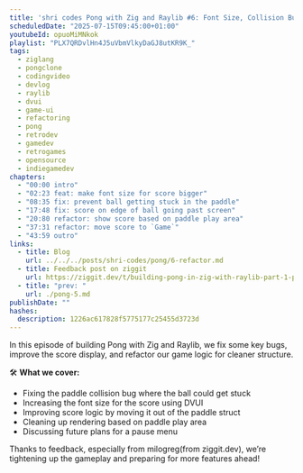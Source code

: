 ```yaml
---
title: 'shri codes Pong with Zig and Raylib #6: Font Size, Collision Bugs, and Refactors'
scheduledDate: "2025-07-15T09:45:00+01:00"
youtubeId: opuoMiMNkok
playlist: "PLX7QRDvlHn4J5uVbmVlkyDaGJ8utKR9K_"
tags:
  - ziglang
  - pongclone
  - codingvideo
  - devlog
  - raylib
  - dvui
  - game-ui
  - refactoring
  - pong
  - retrodev
  - gamedev
  - retrogames
  - opensource
  - indiegamedev
chapters:
  - "00:00 intro"
  - "02:23 feat: make font size for score bigger"
  - "08:35 fix: prevent ball getting stuck in the paddle"
  - "17:48 fix: score on edge of ball going past screen"
  - "20:80 refactor: show score based on paddle play area"
  - "37:31 refactor: move score to `Game`"
  - "43:59 outro"
links:
  - title: Blog
    url: ../../../posts/shri-codes/pong/6-refactor.md
  - title: Feedback post on ziggit
    url: https://ziggit.dev/t/building-pong-in-zig-with-raylib-part-1-paddles-and-a-ball/10768/12
  - title: "prev: "
    url: ./pong-5.md
publishDate: ""
hashes:
  description: 1226ac617828f5775177c25455d3723d
---
```


In this episode of building Pong with Zig and Raylib, we fix some key bugs,
improve the score display, and refactor our game logic for cleaner structure.

🛠️ **What we cover:**

- Fixing the paddle collision bug where the ball could get stuck
- Increasing the font size for the score using DVUI
- Improving score logic by moving it out of the paddle struct
- Cleaning up rendering based on paddle play area
- Discussing future plans for a pause menu

Thanks to feedback, especially from milogreg(from ziggit.dev), we’re tightening
up the gameplay and preparing for more features ahead!
